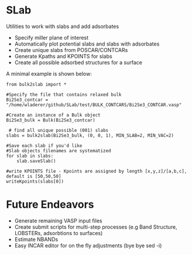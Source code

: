 # SLab
Utilities to work with slabs and add adsorbates

- Specify miller plane of interest
- Automatically plot potential slabs and slabs with adsorbates
- Create unique slabs from POSCAR/CONTCARs
- Generate Kpaths and KPOINTS for slabs
- Create all possible adsorbed structures for a surface

A minimal example is shown below:

```
from bulk2slab import *

#Specify the file that contains relaxed bulk
Bi2Se3_contcar = "/home/wladerer/github/SLab/test/BULK_CONTCARS/Bi2Se3_CONTCAR.vasp" 

#Create an instance of a Bulk object
Bi2Se3_bulk = Bulk(Bi2Se3_contcar) 

 # find all unique possible (001) slabs
slabs = bulk2slab(Bi2Se3_bulk, (0, 0, 1), MIN_SLAB=2, MIN_VAC=2)

#Save each slab if you'd like
#Slab objects filenames are systematized
for slab in slabs:
    slab.saveSlab()

#write KPOINTS file - Kpoints are assigned by length [x,y,z]/[a,b,c], default is [50,50,50]
writeKpoints(slabs[0])
```
# Future Endeavors

- Generate remaining VASP input files
- Create submit scripts for multi-step processes (e.g Band Structure, LOBSTERs, adsorbtions to surfaces)
- Estimate NBANDs
- Easy INCAR editor for on the fly adjustments (bye bye sed -i)
